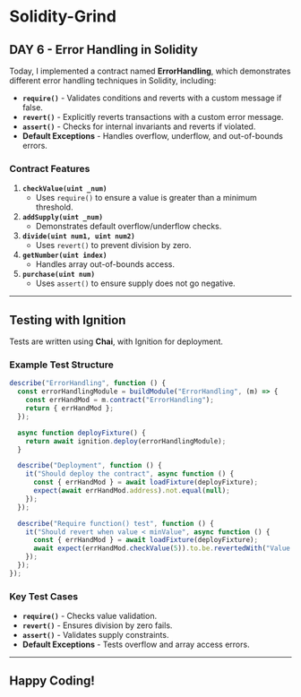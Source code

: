 # Solidity-Grind  
## DAY 6 - Error Handling in Solidity  

Today, I implemented a contract named **ErrorHandling**, which demonstrates different error handling techniques in Solidity, including:  
- **`require()`** - Validates conditions and reverts with a custom message if false.  
- **`revert()`** - Explicitly reverts transactions with a custom error message.  
- **`assert()`** - Checks for internal invariants and reverts if violated.  
- **Default Exceptions** - Handles overflow, underflow, and out-of-bounds errors.  

### Contract Features  
1. **`checkValue(uint _num)`**  
   - Uses `require()` to ensure a value is greater than a minimum threshold.  
2. **`addSupply(uint _num)`**  
   - Demonstrates default overflow/underflow checks.  
3. **`divide(uint num1, uint num2)`**  
   - Uses `revert()` to prevent division by zero.  
4. **`getNumber(uint index)`**  
   - Handles array out-of-bounds access.  
5. **`purchase(uint num)`**  
   - Uses `assert()` to ensure supply does not go negative.  

---  

## Testing with Ignition  
Tests are written using **Chai**, with Ignition for deployment.  

### Example Test Structure  
```javascript  
describe("ErrorHandling", function () {
  const errorHandlingModule = buildModule("ErrorHandling", (m) => {
    const errHandMod = m.contract("ErrorHandling");
    return { errHandMod };
  });

  async function deployFixture() {
    return await ignition.deploy(errorHandlingModule);
  }

  describe("Deployment", function () {
    it("Should deploy the contract", async function () {
      const { errHandMod } = await loadFixture(deployFixture);
      expect(await errHandMod.address).not.equal(null);
    });
  });

  describe("Require function() test", function () {
    it("Should revert when value < minValue", async function () {
      const { errHandMod } = await loadFixture(deployFixture);
      await expect(errHandMod.checkValue(5)).to.be.revertedWith("Value is less than min value.");
    });
  });
});
```  

### Key Test Cases  
- **`require()`** - Checks value validation.  
- **`revert()`** - Ensures division by zero fails.  
- **`assert()`** - Validates supply constraints.  
- **Default Exceptions** - Tests overflow and array access errors.  

---  

## Happy Coding!   
